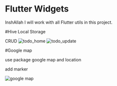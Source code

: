 
# Flutter Widgets

InshAllah I will work with all Flutter utils in this project.

#Hive Local Storage

CRUD
![todo_home](https://github.com/Ibrahim-K98han/flutter_widgets/assets/37374226/5ddf66d9-82f7-40e8-8714-971c81ccb973)
![todo_update](https://github.com/Ibrahim-K98han/flutter_widgets/assets/37374226/a89735e0-ecb0-40d1-8eeb-4e173cce6c4d)




#Google map

use package google map and location

add marker

![google map](https://github.com/Ibrahim-K98han/flutter_widgets/assets/37374226/95b29cc4-59e3-485b-bb9c-4cd71e163923)
